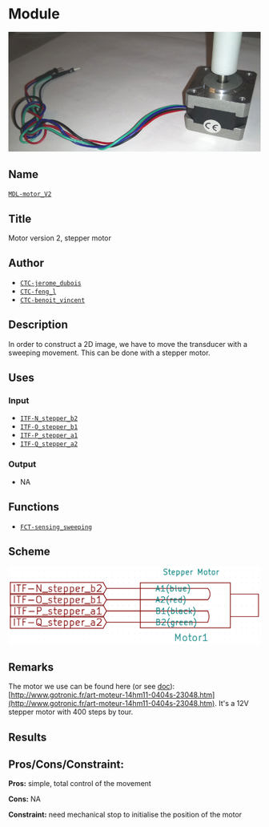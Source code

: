 # Module
![](viewme.png)

## Name
[`MDL-motor_V2`]()

## Title
Motor version 2, stepper motor

## Author
* [`CTC-jerome_dubois`]()
* [`CTC-feng_l`]()
* [`CTC-benoit_vincent`]()

## Description
In order to construct a 2D image, we have to move the transducer with a sweeping movement. This can be done with a stepper motor.

## Uses
### Input
* [`ITF-N_stepper_b2`]()
* [`ITF-O_stepper_b1`]()
* [`ITF-P_stepper_a1`]()
* [`ITF-Q_stepper_a2`]()

### Output
* NA

## Functions
* [`FCT-sensing_sweeping`]()

## Scheme
![](./images/scheme.png)

## Remarks
The motor we use can be found here (or see [doc](./doc/stepper.pdf)): [http://www.gotronic.fr/art-moteur-14hm11-0404s-23048.htm](http://www.gotronic.fr/art-moteur-14hm11-0404s-23048.htm). It's a 12V stepper motor with 400 steps by tour.

## Results

## Pros/Cons/Constraint:

**Pros:** simple, total control of the movement

**Cons:** NA

**Constraint:** need mechanical stop to initialise the position of the motor
